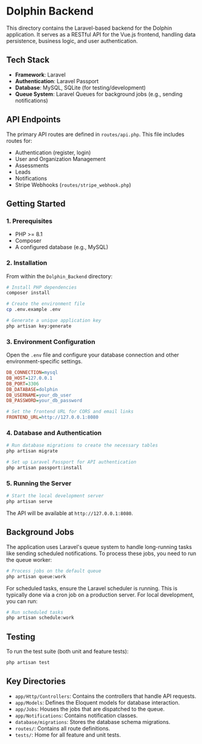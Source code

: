 # Dolphin Backend

This directory contains the Laravel-based backend for the Dolphin application. It serves as a RESTful API for the Vue.js frontend, handling data persistence, business logic, and user authentication.

## Tech Stack

-   **Framework**: Laravel
-   **Authentication**: Laravel Passport
-   **Database**: MySQL, SQLite (for testing/development)
-   **Queue System**: Laravel Queues for background jobs (e.g., sending notifications)

## API Endpoints

The primary API routes are defined in `routes/api.php`. This file includes routes for:

-   Authentication (register, login)
-   User and Organization Management
-   Assessments
-   Leads
-   Notifications
-   Stripe Webhooks (`routes/stripe_webhook.php`)

## Getting Started

### 1. Prerequisites

-   PHP >= 8.1
-   Composer
-   A configured database (e.g., MySQL)

### 2. Installation

From within the `Dolphin_Backend` directory:

```bash
# Install PHP dependencies
composer install

# Create the environment file
cp .env.example .env

# Generate a unique application key
php artisan key:generate
```

### 3. Environment Configuration

Open the `.env` file and configure your database connection and other environment-specific settings.

```ini
DB_CONNECTION=mysql
DB_HOST=127.0.0.1
DB_PORT=3306
DB_DATABASE=dolphin
DB_USERNAME=your_db_user
DB_PASSWORD=your_db_password

# Set the frontend URL for CORS and email links
FRONTEND_URL=http://127.0.0.1:8080
```

### 4. Database and Authentication

```bash
# Run database migrations to create the necessary tables
php artisan migrate

# Set up Laravel Passport for API authentication
php artisan passport:install
```

### 5. Running the Server

```bash
# Start the local development server
php artisan serve
```

The API will be available at `http://127.0.0.1:8080`.

## Background Jobs

The application uses Laravel's queue system to handle long-running tasks like sending scheduled notifications. To process these jobs, you need to run the queue worker:

```bash
# Process jobs on the default queue
php artisan queue:work
```

For scheduled tasks, ensure the Laravel scheduler is running. This is typically done via a cron job on a production server. For local development, you can run:

```bash
# Run scheduled tasks
php artisan schedule:work
```

## Testing

To run the test suite (both unit and feature tests):

```bash
php artisan test
```

## Key Directories

-   `app/Http/Controllers`: Contains the controllers that handle API requests.
-   `app/Models`: Defines the Eloquent models for database interaction.
-   `app/Jobs`: Houses the jobs that are dispatched to the queue.
-   `app/Notifications`: Contains notification classes.
-   `database/migrations`: Stores the database schema migrations.
-   `routes/`: Contains all route definitions.
-   `tests/`: Home for all feature and unit tests.
